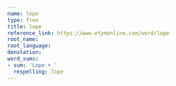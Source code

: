 ```yaml
---
name: lope
type: free
title: lope
reference_link: https://www.etymonline.com/word/lope
root_name: 
root_language: 
denotation: 
word_sums:
- sum: 'Lope + '
  respelling: lope
---
```

